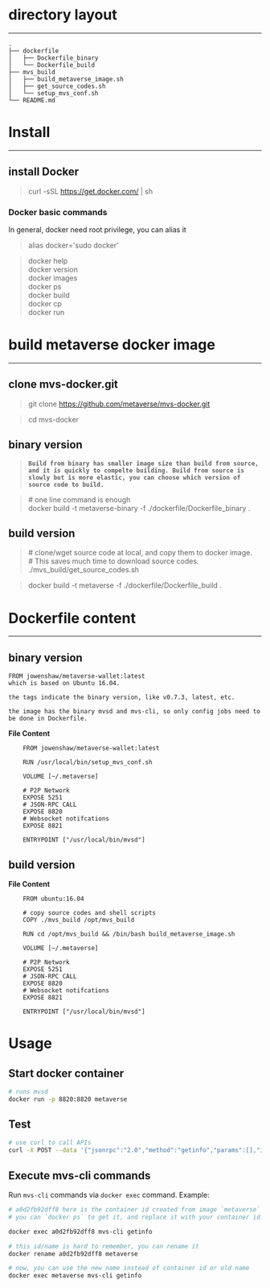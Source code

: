 # directory layout
***

```tree
.
├── dockerfile
│   ├── Dockerfile_binary
│   └── Dockerfile_build
├── mvs_build
│   ├── build_metaverse_image.sh
│   ├── get_source_codes.sh
│   └── setup_mvs_conf.sh
└── README.md
```

# Install 
***

## install Docker
> curl -sSL https://get.docker.com/ | sh

### Docker basic commands
In general, docker need root privilege, you can alias it  
> alias docker='sudo docker'

> docker help  
> docker version  
> docker images  
> docker ps  
> docker build  
> docker cp  
> docker run

# build metaverse docker image
***

## clone mvs-docker.git

> git clone https://github.com/metaverse/mvs-docker.git

> cd mvs-docker

## binary version

> **```Build from binary has smaller image size than build from source, and it is quickly to compelte building. Build from source is slowly but is more elastic, you can choose which version of source code to build.```**

> \# one line command is enough  
> docker build -t metaverse-binary -f ./dockerfile/Dockerfile_binary .

## build version

> \# clone/wget source code at local, and copy them to docker image.  
> \# This saves much time to download source codes.  
> ./mvs_build/get_source_codes.sh

> docker build -t metaverse -f ./dockerfile/Dockerfile_build .


# Dockerfile content
***

## binary version

```
FROM jowenshaw/metaverse-wallet:latest  
which is based on Ubuntu 16.04.

the tags indicate the binary version, like v0.7.3, latest, etc.

the image has the binary mvsd and mvs-cli, so only config jobs need to be done in Dockerfile.
```

**File Content**
```file
    FROM jowenshaw/metaverse-wallet:latest
    
    RUN /usr/local/bin/setup_mvs_conf.sh
    
    VOLUME [~/.metaverse]
    
    # P2P Network
    EXPOSE 5251
    # JSON-RPC CALL
    EXPOSE 8820
    # Websocket notifcations
    EXPOSE 8821
    
    ENTRYPOINT ["/usr/local/bin/mvsd"]
```

## build version

**File Content**
```file
    FROM ubuntu:16.04
    
    # copy source codes and shell scripts
    COPY ./mvs_build /opt/mvs_build
    
    RUN cd /opt/mvs_build && /bin/bash build_metaverse_image.sh
    
    VOLUME [~/.metaverse]
    
    # P2P Network
    EXPOSE 5251
    # JSON-RPC CALL
    EXPOSE 8820
    # Websocket notifcations
    EXPOSE 8821
    
    ENTRYPOINT ["/usr/local/bin/mvsd"]
```


# Usage

## Start docker container
```bash
# runs mvsd
docker run -p 8820:8820 metaverse
```

## Test
```bash
# use curl to call APIs
curl -X POST --data '{"jsonrpc":"2.0","method":"getinfo","params":[],"id":25}' http://127.0.0.1:8820/rpc/v2
```

## Execute mvs-cli commands
Run `mvs-cli` commands via `docker exec` command. Example:
```bash
# a0d2fb92dff8 here is the container id created from image `metaverse`
# you can `docker ps` to get it, and replace it with your container id.

docker exec a0d2fb92dff8 mvs-cli getinfo

# this id/name is hard to remember, you can rename it
docker rename a0d2fb92dff8 metaverse

# now, you can use the new name instead of container id or old name
docker exec metaverse mvs-cli getinfo
```

